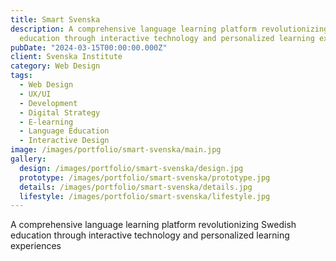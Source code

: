 ```yaml
---
title: Smart Svenska
description: A comprehensive language learning platform revolutionizing Swedish
  education through interactive technology and personalized learning experiences
pubDate: "2024-03-15T00:00:00.000Z"
client: Svenska Institute
category: Web Design
tags:
  - Web Design
  - UX/UI
  - Development
  - Digital Strategy
  - E-learning
  - Language Education
  - Interactive Design
image: /images/portfolio/smart-svenska/main.jpg
gallery:
  design: /images/portfolio/smart-svenska/design.jpg
  prototype: /images/portfolio/smart-svenska/prototype.jpg
  details: /images/portfolio/smart-svenska/details.jpg
  lifestyle: /images/portfolio/smart-svenska/lifestyle.jpg
---
```


A comprehensive language learning platform revolutionizing Swedish education through interactive technology and personalized learning experiences
